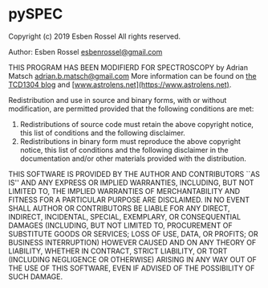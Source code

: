 # pySPEC

Copyright (c) 2019 Esben Rossel
All rights reserved.

Author: Esben Rossel <esbenrossel@gmail.com>

THIS PROGRAM HAS BEEN MODIFIERD FOR SPECTROSCOPY by Adrian Matsch <adrian.b.matsch@gmail.com>
More information can be found on [the TCD1304 blog](https://tcd1304.wordpress.com) and [www.astrolens.net](https://www.astrolens.net).

Redistribution and use in source and binary forms, with or without
modification, are permitted provided that the following conditions
are met:

1. Redistributions of source code must retain the above copyright
   notice, this list of conditions and the following disclaimer.
2. Redistributions in binary form must reproduce the above copyright
   notice, this list of conditions and the following disclaimer in the
   documentation and/or other materials provided with the distribution.

THIS SOFTWARE IS PROVIDED BY THE AUTHOR AND CONTRIBUTORS ``AS IS'' AND
ANY EXPRESS OR IMPLIED WARRANTIES, INCLUDING, BUT NOT LIMITED TO, THE
IMPLIED WARRANTIES OF MERCHANTABILITY AND FITNESS FOR A PARTICULAR PURPOSE
ARE DISCLAIMED. IN NO EVENT SHALL AUTHOR OR CONTRIBUTORS BE LIABLE
FOR ANY DIRECT, INDIRECT, INCIDENTAL, SPECIAL, EXEMPLARY, OR CONSEQUENTIAL
DAMAGES (INCLUDING, BUT NOT LIMITED TO, PROCUREMENT OF SUBSTITUTE GOODS
OR SERVICES; LOSS OF USE, DATA, OR PROFITS; OR BUSINESS INTERRUPTION)
HOWEVER CAUSED AND ON ANY THEORY OF LIABILITY, WHETHER IN CONTRACT, STRICT
LIABILITY, OR TORT (INCLUDING NEGLIGENCE OR OTHERWISE) ARISING IN ANY WAY
OUT OF THE USE OF THIS SOFTWARE, EVEN IF ADVISED OF THE POSSIBILITY OF
SUCH DAMAGE.
